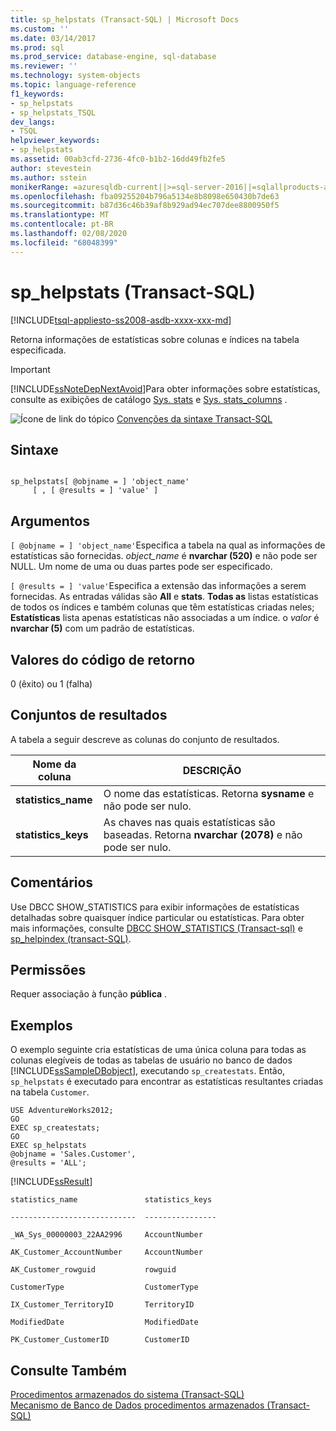 ```yaml
---
title: sp_helpstats (Transact-SQL) | Microsoft Docs
ms.custom: ''
ms.date: 03/14/2017
ms.prod: sql
ms.prod_service: database-engine, sql-database
ms.reviewer: ''
ms.technology: system-objects
ms.topic: language-reference
f1_keywords:
- sp_helpstats
- sp_helpstats_TSQL
dev_langs:
- TSQL
helpviewer_keywords:
- sp_helpstats
ms.assetid: 00ab3cfd-2736-4fc0-b1b2-16dd49fb2fe5
author: stevestein
ms.author: sstein
monikerRange: =azuresqldb-current||>=sql-server-2016||=sqlallproducts-allversions||>=sql-server-linux-2017||=azuresqldb-mi-current
ms.openlocfilehash: fba09255204b796a5134e8b8098e650430b7de63
ms.sourcegitcommit: b87d36c46b39af8b929ad94ec707dee8800950f5
ms.translationtype: MT
ms.contentlocale: pt-BR
ms.lasthandoff: 02/08/2020
ms.locfileid: "68048399"
---
```

# <a name="sp_helpstats-transact-sql"></a>sp_helpstats (Transact-SQL)
[!INCLUDE[tsql-appliesto-ss2008-asdb-xxxx-xxx-md](../../includes/tsql-appliesto-ss2008-asdb-xxxx-xxx-md.md)]

  Retorna informações de estatísticas sobre colunas e índices na tabela especificada.  
  
> [!IMPORTANT]  
>  [!INCLUDE[ssNoteDepNextAvoid](../../includes/ssnotedepnextavoid-md.md)]Para obter informações sobre estatísticas, consulte as exibições de catálogo [Sys. stats](../../relational-databases/system-catalog-views/sys-stats-transact-sql.md) e [Sys. stats_columns](../../relational-databases/system-catalog-views/sys-stats-columns-transact-sql.md) .  
  
 ![Ícone de link do tópico](../../database-engine/configure-windows/media/topic-link.gif "Ícone de link do tópico") [Convenções da sintaxe Transact-SQL](../../t-sql/language-elements/transact-sql-syntax-conventions-transact-sql.md)  
  
## <a name="syntax"></a>Sintaxe  
  
```  
  
sp_helpstats[ @objname = ] 'object_name'   
     [ , [ @results = ] 'value' ]  
```  
  
## <a name="arguments"></a>Argumentos  
`[ @objname = ] 'object_name'`Especifica a tabela na qual as informações de estatísticas são fornecidas. *object_name* é **nvarchar (520)** e não pode ser NULL. Um nome de uma ou duas partes pode ser especificado.  
  
`[ @results = ] 'value'`Especifica a extensão das informações a serem fornecidas. As entradas válidas são **All** e **stats**. **Todas as** listas estatísticas de todos os índices e também colunas que têm estatísticas criadas neles; **Estatísticas** lista apenas estatísticas não associadas a um índice. o *valor* é **nvarchar (5)** com um padrão de estatísticas.  
  
## <a name="return-code-values"></a>Valores do código de retorno  
 0 (êxito) ou 1 (falha)  
  
## <a name="result-sets"></a>Conjuntos de resultados  
 A tabela a seguir descreve as colunas do conjunto de resultados.  
  
|Nome da coluna|DESCRIÇÃO|  
|-----------------|-----------------|  
|**statistics_name**|O nome das estatísticas. Retorna **sysname** e não pode ser nulo.|  
|**statistics_keys**|As chaves nas quais estatísticas são baseadas. Retorna **nvarchar (2078)** e não pode ser nulo.|  
  
## <a name="remarks"></a>Comentários  
 Use DBCC SHOW_STATISTICS para exibir informações de estatísticas detalhadas sobre quaisquer índice particular ou estatísticas. Para obter mais informações, consulte [DBCC SHOW_STATISTICS &#40;Transact-sql&#41;](../../t-sql/database-console-commands/dbcc-show-statistics-transact-sql.md) e [sp_helpindex &#40;transact-SQL&#41;](../../relational-databases/system-stored-procedures/sp-helpindex-transact-sql.md).  
  
## <a name="permissions"></a>Permissões  
 Requer associação à função **pública** .  
  
## <a name="examples"></a>Exemplos  
 O exemplo seguinte cria estatísticas de uma única coluna para todas as colunas elegíveis de todas as tabelas de usuário no banco de dados [!INCLUDE[ssSampleDBobject](../../includes/sssampledbobject-md.md)], executando `sp_createstats`. Então, `sp_helpstats` é executado para encontrar as estatísticas resultantes criadas na tabela `Customer`.  
  
```  
USE AdventureWorks2012;  
GO  
EXEC sp_createstats;  
GO  
EXEC sp_helpstats   
@objname = 'Sales.Customer',  
@results = 'ALL';  
```  
  
 [!INCLUDE[ssResult](../../includes/ssresult-md.md)]  
  
 `statistics_name               statistics_keys`  
  
 `----------------------------  ----------------`  
  
 `_WA_Sys_00000003_22AA2996     AccountNumber`  
  
 `AK_Customer_AccountNumber     AccountNumber`  
  
 `AK_Customer_rowguid           rowguid`  
  
 `CustomerType                  CustomerType`  
  
 `IX_Customer_TerritoryID       TerritoryID`  
  
 `ModifiedDate                  ModifiedDate`  
  
 `PK_Customer_CustomerID        CustomerID`  
  
## <a name="see-also"></a>Consulte Também  
 [Procedimentos armazenados do sistema &#40;Transact-SQL&#41;](../../relational-databases/system-stored-procedures/system-stored-procedures-transact-sql.md)   
 [Mecanismo de Banco de Dados procedimentos armazenados &#40;Transact-SQL&#41;](../../relational-databases/system-stored-procedures/database-engine-stored-procedures-transact-sql.md)  
  
  

